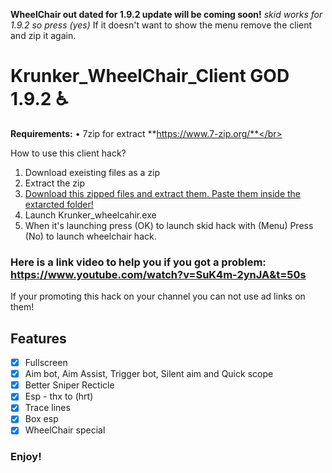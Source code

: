 **WheelChair out dated for 1.9.2 update will be coming soon!** *skid works for 1.9.2 so press (yes)*
  If it doesn't want to show the menu remove the client and zip it again.

# Krunker_WheelChair_Client GOD 1.9.2 ♿

<b>Requirements:</b> • 7zip for extract **https://www.7-zip.org/**</br>

How to use this client hack?

1. Download exeisting files as a zip
2. Extract the zip
3. [Download this zipped files and extract them. Paste them inside the extarcted folder!](https://mega.nz/#!g4BFjQzT!hr_Oru_ex1buCIfwAYDL5SEhRMe0KuvYONfVPNxgMdI)
4. Launch Krunker_wheelcahir.exe
5. When it's launching press (OK) to launch skid hack with (Menu) Press (No) to launch wheelchair hack.

### Here is a link video to help you if you got a problem: https://www.youtube.com/watch?v=SuK4m-2ynJA&t=50s 

If your promoting this hack on your channel you can not use ad links on them!

## Features
- [x] Fullscreen
- [x] Aim bot, Aim Assist, Trigger bot, Silent aim and Quick scope
- [x] Better Sniper Recticle
- [x] Esp - thx to (hrt)
- [x] Trace lines
- [x] Box esp
- [x] WheelChair special

### Enjoy!
